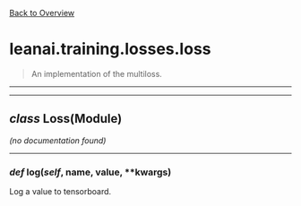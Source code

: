 [Back to Overview](../../../README.md)



# leanai.training.losses.loss

> An implementation of the multiloss.


---
---
## *class* **Loss**(Module)

*(no documentation found)*

---
### *def* **log**(*self*, name, value, **kwargs)

Log a value to tensorboard.



